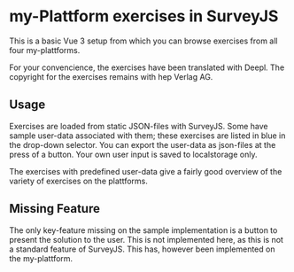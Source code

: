 # my-Plattform exercises in SurveyJS

This is a basic Vue 3 setup from which you can browse exercises from all four my-plattforms.

For your convencience, the exercises have been translated with Deepl. The copyright for the exercises remains with hep Verlag AG.

## Usage

Exercises are loaded from static JSON-files with SurveyJS. Some have sample user-data associated with them; these exercises are listed in blue in the drop-down selector. You can export the user-data as json-files at the press of a button. Your own user input is saved to localstorage only.

The exercises with predefined user-data give a fairly good overview of the variety of exercises on the plattforms.

## Missing Feature

The only key-feature missing on the sample implementation is a button to present the solution to the user. This is not implemented here, as this is not a standard feature of SurveyJS. This has, however been implemented on the my-plattform.
